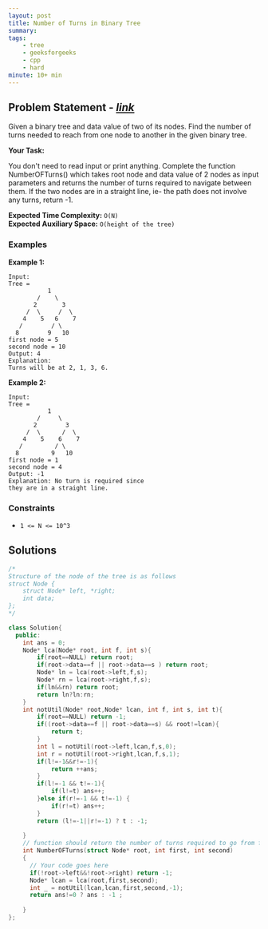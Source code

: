 ```yaml
---
layout: post
title: Number of Turns in Binary Tree                       
summary:
tags:
    - tree
    - geeksforgeeks
    - cpp
    - hard
minute: 10+ min
---
```


## Problem Statement - [*link*](https://practice.geeksforgeeks.org/problems/number-of-turns-in-binary-tree/1)  

Given a binary tree and data value of two of its nodes. Find the number of turns needed to reach from one node to another in the given binary tree. 

**Your Task:** 

You don't need to read input or print anything. Complete the function NumberOFTurns() which takes root node and data value of 2 nodes as input parameters and returns the number of turns required to navigate between them. If the two nodes are in a straight line, ie- the path does not involve any turns, return -1.


**Expected Time Complexity:** `O(N)`                
**Expected Auxiliary Space:** `O(height of the tree)`


### Examples

**Example 1:**   
```
Input:      
Tree = 
           1
        /    \
       2       3
     /  \     /  \
    4    5   6    7                        
   /        / \                        
  8        9   10   
first node = 5
second node = 10
Output: 4
Explanation: 
Turns will be at 2, 1, 3, 6.
```

**Example 2:**   
```
Input:      
Tree = 
           1
        /     \
       2        3
     /  \      /  \
    4    5    6    7                        
   /         / \                        
  8         9   10   
first node = 1
second node = 4  
Output: -1
Explanation: No turn is required since 
they are in a straight line.
```

### Constraints

+ `1 <= N <= 10^3`


## Solutions

```cpp
/*
Structure of the node of the tree is as follows 
struct Node {
    struct Node* left, *right;
    int data;
};
*/

class Solution{
  public:
    int ans = 0;
    Node* lca(Node* root, int f, int s){
        if(root==NULL) return root;
        if(root->data==f || root->data==s ) return root;
        Node* ln = lca(root->left,f,s);
        Node* rn = lca(root->right,f,s);
        if(ln&&rn) return root;
        return ln?ln:rn;
    }
    int notUtil(Node* root,Node* lcan, int f, int s, int t){
        if(root==NULL) return -1;
        if((root->data==f || root->data==s) && root!=lcan){
            return t;
        }
        int l = notUtil(root->left,lcan,f,s,0);
        int r = notUtil(root->right,lcan,f,s,1);
        if(l!=-1&&r!=-1){
            return ++ans;
        }
        if(l!=-1 && t!=-1){
            if(l!=t) ans++;
        }else if(r!=-1 && t!=-1) {
            if(r!=t) ans++;
        }
        return (l!=-1||r!=-1) ? t : -1;
        
    }
    // function should return the number of turns required to go from first node to second node 
    int NumberOFTurns(struct Node* root, int first, int second)
    {
      // Your code goes here
      if(!root->left&&!root->right) return -1;
      Node* lcan = lca(root,first,second);
      int _ = notUtil(lcan,lcan,first,second,-1);
      return ans!=0 ? ans : -1 ;
      
    }
};
```

